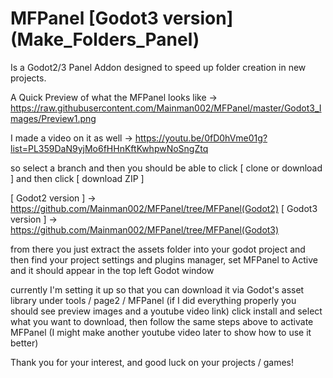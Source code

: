# MFPanel [Godot3 version] (Make_Folders_Panel)
Is a Godot2/3 Panel Addon designed to speed up folder creation in new projects.

A Quick Preview of what the MFPanel looks like ->
https://raw.githubusercontent.com/Mainman002/MFPanel/master/Godot3_Images/Preview1.png

I made a video on it as well ->
https://youtu.be/0fD0hVme01g?list=PL359DaN9yjMo6fHHnKftKwhpwNoSngZtq

so select a branch and then you should be able to click [ clone or download ] and then click [ download ZIP ]

[ Godot2 version ] -> https://github.com/Mainman002/MFPanel/tree/MFPanel(Godot2)
[ Godot3 version ] -> https://github.com/Mainman002/MFPanel/tree/MFPanel(Godot3)

from there you just extract the assets folder into your godot project and then find your project settings and plugins manager, set MFPanel to Active and it should appear in the top left Godot window

currently I'm setting it up so that you can download it via Godot's asset library under tools / page2 / MFPanel (if I did everything properly you should see preview images and a youtube video link) click install and select what you want to download, then follow the same steps above to activate MFPanel (I might make another youtube video later to show how to use it better)

Thank you for your interest, and good luck on your projects / games!
